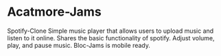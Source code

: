 # Acatmore-Jams
Spotify-Clone
Simple music player that allows users to upload music and listen to it online. Shares the basic functionality of spotify. Adjust volume, play, and pause music. Bloc-Jams is mobile ready.
